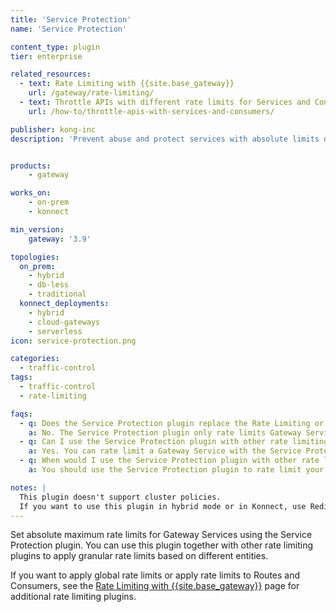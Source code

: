 ```yaml
---
title: 'Service Protection'
name: 'Service Protection'

content_type: plugin
tier: enterprise

related_resources:
  - text: Rate Limiting with {{site.base_gateway}}
    url: /gateway/rate-limiting/
  - text: Throttle APIs with different rate limits for Services and Consumers
    url: /how-to/throttle-apis-with-services-and-consumers/

publisher: kong-inc
description: 'Prevent abuse and protect services with absolute limits on the number of requests reaching the service'


products:
    - gateway

works_on:
    - on-prem
    - konnect

min_version:
    gateway: '3.9'

topologies:
  on_prem:
    - hybrid
    - db-less
    - traditional
  konnect_deployments:
    - hybrid
    - cloud-gateways
    - serverless
icon: service-protection.png

categories:
  - traffic-control
tags:
  - traffic-control
  - rate-limiting

faqs:
  - q: Does the Service Protection plugin replace the Rate Limiting or Rate Limiting Advanced plugins?
    a: No. The Service Protection plugin only rate limits Gateway Services. You can still use the Rate Limiting and Rate Limiting Advanced plugins to rate limit other entities, like Consumers and Routes.
  - q: Can I use the Service Protection plugin with other rate limiting plugins?
    a: Yes. You can rate limit a Gateway Service with the Service Protection plugin, then rate limit Routes, Consumers, or Consumer Groups with the other rate limiting plugins. We don’t recommend using multiple rate limiting plugins on the same **Service only**. We recommend applying Service Protection on the Service, and Rate Limiting (or Rate Limiting Advanced) on the Service/Consumer pair, for more granular rate limits.
  - q: When would I use the Service Protection plugin with other rate limiting plugins?
    a: You should use the Service Protection plugin to rate limit your Services and use the other rate limiting plugins to limit other entities, like Consumers or Routes, or to apply global rate limits. 

notes: |
  This plugin doesn't support cluster policies. 
  If you want to use this plugin in hybrid mode or in Konnect, use Redis for storage.
---
```


Set absolute maximum rate limits for Gateway Services using the Service Protection plugin. 
You can use this plugin together with other rate limiting plugins to apply granular rate limits based on different entities.

If you want to apply global rate limits or apply rate limits to Routes and Consumers, see the [Rate Limiting with {{site.base_gateway}}](/gateway/rate-limiting/) page for additional rate limiting plugins.

